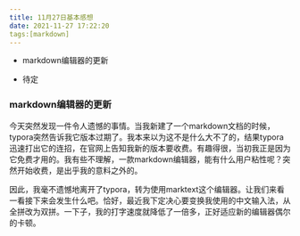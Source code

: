 ```yaml
---
title: 11月27日基本感想
date: 2021-11-27 17:22:20
tags:[markdown]
---
```


- markdown编辑器的更新

- 待定

<!--more-->

### markdown编辑器的更新

今天突然发现一件令人遗憾的事情。当我新建了一个markdown文档的时候，typora突然告诉我它版本过期了。我本来以为这不是什么大不了的，结果typora迅速打出它的连招，在官网上告知我新的版本要收费。有趣得很，当初我正是因为它免费才用的。我有些不理解，一款markdown编辑器，能有什么用户粘性呢？突然开始收费，是出乎我的意料之外的。

因此，我毫不遗憾地离开了typora，转为使用marktext这个编辑器。让我们来看一看接下来会发生什么吧。恰好，最近我下定决心要变换我使用的中文输入法，从全拼改为双拼。一下子，我的打字速度就降低了一倍多，正好适应新的编辑器偶尔的卡顿。
